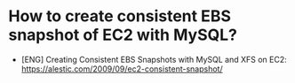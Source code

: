 # How to create consistent EBS snapshot of EC2 with MySQL?

* [ENG] Creating Consistent EBS Snapshots with MySQL and XFS on EC2: https://alestic.com/2009/09/ec2-consistent-snapshot/
